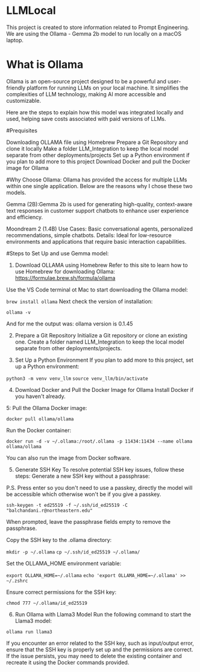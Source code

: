 # LLMLocal
This project is created to store information related to Prompt Engineering. We are using the Ollama - Gemma 2b model to run locally on a macOS laptop.

# What is Ollama
Ollama is an open-source project designed to be a powerful and user-friendly platform for running LLMs on your local machine. It simplifies the complexities of LLM technology, making AI more accessible and customizable.

Here are the steps to explain how this model was integrated locally and used, helping save costs associated with paid versions of LLMs.

#Prequisites

Downloading OLLAMA file using Homebrew
Prepare a Git Repository and clone it locally
Make a folder LLM_Integration to keep the local model separate from other deployments/projects
Set up a Python environment if you plan to add more to this project
Download Docker and pull the Docker image for Ollama

#Why Choose Ollama:
Ollama has provided the access for multiple LLMs within one single application. Below are the reasons why I chose these two models.

Gemma (2B):Gemma 2b is used for generating high-quality, context-aware text responses in customer support chatbots to enhance user experience and efficiency.

Moondream 2 (1.4B) Use Cases: Basic conversational agents, personalized recommendations, simple chatbots. Details: Ideal for low-resource environments and applications that require basic interaction capabilities.

#Steps to Set Up and use Gemma model:

1. Download OLLAMA using Homebrew
Refer to this site to learn how to use Homebrew for downloading Ollama: https://formulae.brew.sh/formula/ollama

Use the VS Code terminal ot Mac to start downloading the Ollama model:

```brew install ollama```
Next check the version of installation:

```ollama -v```

And for me the output was: ollama version is 0.1.45

2. Prepare a Git Repository
Initialize a Git repository or clone an existing one. Create a folder named LLM_Integration to keep the local model separate from other deployments/projects.

3. Set Up a Python Environment
If you plan to add more to this project, set up a Python environment:


```python3 -m venv venv_llm```
```source venv_llm/bin/activate```

4. Download Docker and Pull the Docker Image for Ollama
Install Docker if you haven't already.

5: Pull the Ollama Docker image:

```docker pull ollama/ollama```

Run the Docker container:


```docker run -d -v ~/.ollama:/root/.ollama -p 11434:11434 --name ollama ollama/ollama```

You can also run the image from Docker software.

5. Generate SSH Key
To resolve potential SSH key issues, follow these steps: Generate a new SSH key without a passphrase:

P.S. Press enter so you don't need to use a passkey, directly the model will be accessible which otherwise won't be if you give a passkey.

```ssh-keygen -t ed25519 -f ~/.ssh/id_ed25519 -C "balchandani.r@northeastern.edu"```

When prompted, leave the passphrase fields empty to remove the passphrase.

Copy the SSH key to the .ollama directory:

```mkdir -p ~/.ollama```
```cp ~/.ssh/id_ed25519 ~/.ollama/```

Set the OLLAMA_HOME environment variable:

```export OLLAMA_HOME=~/.ollama```
```echo 'export OLLAMA_HOME=~/.ollama' >> ~/.zshrc```

Ensure correct permissions for the SSH key:

```chmod 777 ~/.ollama/id_ed25519```

6. Run Ollama with Llama3 Model
Run the following command to start the Llama3 model:

```ollama run llama3```

If you encounter an error related to the SSH key, such as input/output error, ensure that the SSH key is properly set up and the permissions are correct. If the issue persists, you may need to delete the existing container and recreate it using the Docker commands provided.




